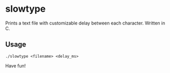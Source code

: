# slowtype

Prints a text file with customizable delay between each character. Written in C.

## Usage

    ./slowtype <filename> <delay_ms>

Have fun!
